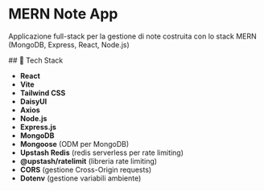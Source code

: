 # MERN Note App

Applicazione full-stack per la gestione di note costruita con lo stack MERN (MongoDB, Express, React, Node.js)

## 🚀 Tech Stack

- **React**
- **Vite**
- **Tailwind CSS**
- **DaisyUI**
- **Axios**
- **Node.js**
- **Express.js**
- **MongoDB**
- **Mongoose** (ODM per MongoDB)
- **Upstash Redis** (redis serverless per rate limiting)
- **@upstash/ratelimit** (libreria rate limiting)
- **CORS** (gestione Cross-Origin requests)
- **Dotenv** (gestione variabili ambiente)
